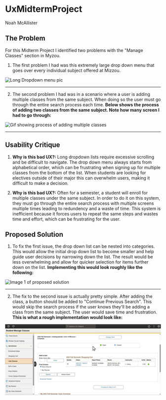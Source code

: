# UxMidtermProject
Noah McAllister

## The Problem
For this Midterm Project I identified two problems with the "Manage Classes" section in Myzou.

1. The first problem I had was this extremely large drop down menu that goes over every individual subject offered at Mizzou.

![Long Dropdown menu pic](https://i.imgur.com/Lz8w0fa.gif)

***

2. The second problem I had was in a scenario where a user is adding multiple classes from the same subject. When doing so the user must go through the entire search process each time. **Below shows the process of adding two classes from the same subject. Note how many screen I had to go through:**

![Gif showing process of adding multiple classes](https://github.com/noahmcallister04/UxMidtermProject/blob/main/midtermsecond%20problem%20(1).gif)


***
## Usability Critique
1. **Why is this bad UX?:**
Long dropdown lists require excessive scrolling and be difficult to navigate. The drop down menu always starts from alphabetical order, which can be frustrating when signing up for multiple classes from the bottom of the list. When students are looking for electives outside of their major this can overwhelm users, making it difficult to make a decision.

2. **Why is this bad UX?:**
Often for a semester, a student will enroll for multiple classes under the same subject. In order to do it on this system, they must go through the entire search process with multiple screens multiple times leading to redundency and a waste of time. This system is inefficient because it forces users to repeat the same steps and wastes time and effort, which can be frustrating for the user.


## Proposed Solution

1. To fix the first issue, the drop down list can be nested into categories. This would allow the initial drop down list to become smaller and help guide user decisions by narrowing down the list. The result would be less overwhelming and allow for quicker selection for items further down on the list. **Implementing this would look roughly like the following:**

![Image 1 of proposed solution](https://i.imgur.com/hyoNLaU.jpeg)

***
2. The fix to the second issue is actually pretty simple. After adding the class, a button should be added to "Continue Previous Search". This would skip the search process if the user knows they'll be adding a class from the same subject. The user would save time and frustration. **This is what a rough implementation would look like:**

![Image 2 of Proposed Solution](https://github.com/noahmcallister04/UxMidtermProject/blob/main/Solution%20%232%20(1).gif?raw=true)
